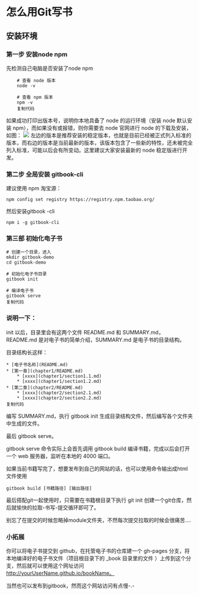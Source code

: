 # 怎么用Git写书

## 安装环境

### 第一步 安装node npm

先检测自己电脑是否安装了node npm
```
    # 查看 node 版本
    node -v
     
    # 查看 npm 版本
    npm -v
    复制代码
```
如果成功打印出版本号，说明你本地具备了 node 的运行环境（安装 node 默认安装 npm），而如果没有或报错，则你需要去 node 官网进行 node 的下载及安装，如图：
![](https://img2018.cnblogs.com/blog/1237308/201908/1237308-20190811125923373-429502624.png)
左边的版本是推荐安装的稳定版本，也就是目前已经被正式列入标准的版本，而右边的版本是当前最新的版本，该版本包含了一些新的特性，还未被完全列入标准，可能以后会有所变动。这里建议大家安装最新的 node 稳定版进行开发。


###  第二步 全局安装 gitbook-cli
建议使用 npm 淘宝源：
```
npm config set registry https://registry.npm.taobao.org/

```
然后安装gitbook -cli
```
npm i -g gitbook-cli
```

### 第三部 初始化电子书
```
# 创建一个目录，进入
mkdir gitbook-demo
cd gitbook-demo
 
# 初始化电子书目录
gitbook init 
 
# 编译电子书
gitbook serve 
复制代码
```

### 说明一下：

init 以后，目录里会有这两个文件 README.md 和 SUMMARY.md，README.md 是对电子书的简单介绍，SUMMARY.md 是电子书的目录结构。

目录结构长这样：
```
* [电子书名称](README.md)
* [第一章](chapter1/README.md)
    * [xxxx](chapter1/section1.1.md)
    * [xxxx](chapter1/section1.2.md)
* [第二章](chapter2/README.md)
    * [xxxx](chapter2/section2.1.md)
    * [xxxx](chapter2/section2.2.md)
复制代码
```
编写 SUMMARY.md，执行 gitbook init 生成目录结构文件，然后编写各个文件夹中生成的文件。

最后 gitbook serve。

gitbook serve 命令实际上会首先调用 gitbook build 编译书籍，完成以后会打开一个 web 服务器，监听在本地的 4000 端口。

如果当前书籍写完了，想要发布到自己的网站的话，也可以使用命令输出成html文件使用
```
gitbook build [书籍路径] [输出路径]
```

最后搭配git一起使用时，只需要在书籍根目录下执行
git init
创建一个git仓库，然后就愉快的拉取-书写-提交循环即可了。

别忘了在提交的时候忽略掉module文件夹，不然每次提交拉取的时候会很痛苦....

### 小拓展
你可以将电子书提交到 github，在托管电子书的仓库建一个 gh-pages 分支，将本地编译好的电子书文件（项目根目录下的 _book 目录里的文件 ）上传到这个分支，然后就可以使用这个网址访问 http://yourUserName.github.io/bookName。

当然也可以发布到gitbook，然而这个网站访问有点慢-.-